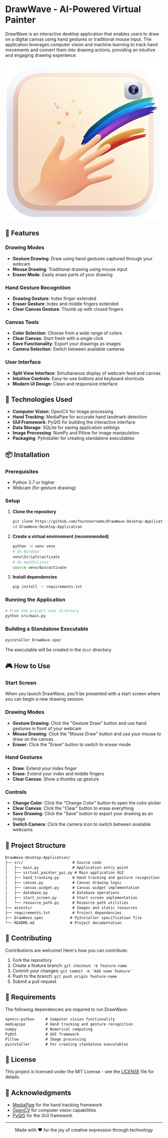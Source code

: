 
# DrawWave - AI-Powered Virtual Painter

DrawWave is an interactive desktop application that enables users to draw on a digital canvas using hand gestures or traditional mouse input. The application leverages computer vision and machine learning to track hand movements and convert them into drawing actions, providing an intuitive and engaging drawing experience.

![DrawWave Application](src/virtual_painter.png)

## 🌟 Features

### Drawing Modes
- **Gesture Drawing**: Draw using hand gestures captured through your webcam
- **Mouse Drawing**: Traditional drawing using mouse input
- **Eraser Mode**: Easily erase parts of your drawing

### Hand Gesture Recognition
- **Drawing Gesture**: Index finger extended
- **Eraser Gesture**: Index and middle fingers extended
- **Clear Canvas Gesture**: Thumb up with closed fingers

### Canvas Tools
- **Color Selection**: Choose from a wide range of colors
- **Clear Canvas**: Start fresh with a single click
- **Save Functionality**: Export your drawings as images
- **Camera Selection**: Switch between available cameras

### User Interface
- **Split View Interface**: Simultaneous display of webcam feed and canvas
- **Intuitive Controls**: Easy-to-use buttons and keyboard shortcuts
- **Modern UI Design**: Clean and responsive interface

## 🔧 Technologies Used

- **Computer Vision**: OpenCV for image processing
- **Hand Tracking**: MediaPipe for accurate hand landmark detection
- **GUI Framework**: PyQt5 for building the interactive interface
- **Data Storage**: SQLite for saving application settings
- **Image Processing**: NumPy and Pillow for image manipulation
- **Packaging**: PyInstaller for creating standalone executables

## 📦 Installation

### Prerequisites
- Python 3.7 or higher
- Webcam (for gesture drawing)

### Setup

1. **Clone the repository**
   ```bash
   git clone https://github.com/YourUsername/DrawWave-Desktop-Application.git
   cd DrawWave-Desktop-Application
   ```

2. **Create a virtual environment (recommended)**
   ```bash
   python -m venv venv
   # On Windows
   venv\Scripts\activate
   # On macOS/Linux
   source venv/bin/activate
   ```

3. **Install dependencies**
   ```bash
   pip install -r requirements.txt
   ```

### Running the Application

```bash
# From the project root directory
python src/main.py
```

### Building a Standalone Executable

```bash
pyinstaller DrawWave.spec
```
The executable will be created in the `dist` directory.

## 🎮 How to Use

### Start Screen
When you launch DrawWave, you'll be presented with a start screen where you can begin a new drawing session.

### Drawing Modes
- **Gesture Drawing**: Click the "Gesture Draw" button and use hand gestures in front of your webcam
- **Mouse Drawing**: Click the "Mouse Draw" button and use your mouse to draw on the canvas
- **Eraser**: Click the "Erase" button to switch to eraser mode

### Hand Gestures
- **Draw**: Extend your index finger
- **Erase**: Extend your index and middle fingers
- **Clear Canvas**: Show a thumbs up gesture

### Controls
- **Change Color**: Click the "Change Color" button to open the color picker
- **Clear Canvas**: Click the "Clear" button to erase everything
- **Save Drawing**: Click the "Save" button to export your drawing as an image
- **Switch Camera**: Click the camera icon to switch between available webcams

## 📁 Project Structure

```
DrawWave-Desktop-Application/
├── src/                      # Source code
│   ├── main.py               # Application entry point
│   ├── virtual_painter_gui.py # Main application GUI
│   ├── hand_tracking.py      # Hand tracking and gesture recognition
│   ├── canvas.py             # Canvas drawing logic
│   ├── canvas_widget.py      # Canvas widget implementation
│   ├── database.py           # Database operations
│   ├── start_screen.py       # Start screen implementation
│   └── resource_path.py      # Resource path utilities
├── assests/                  # Images and static resources
├── requirements.txt          # Project dependencies
├── DrawWave.spec            # PyInstaller specification file
└── README.md                # Project documentation
```

## 🤝 Contributing

Contributions are welcome! Here's how you can contribute:

1. Fork the repository
2. Create a feature branch: `git checkout -b feature-name`
3. Commit your changes: `git commit -m 'Add some feature'`
4. Push to the branch: `git push origin feature-name`
5. Submit a pull request

## 🔬 Requirements

The following dependencies are required to run DrawWave:

```
opencv-python     # Computer vision functionality
mediapipe         # Hand tracking and gesture recognition
numpy             # Numerical computing
PyQt5             # GUI framework
Pillow            # Image processing
pyinstaller       # For creating standalone executables
```

## 📜 License

This project is licensed under the MIT License - see the [LICENSE](LICENSE) file for details.

## 👏 Acknowledgments

- [MediaPipe](https://mediapipe.dev/) for the hand tracking framework
- [OpenCV](https://opencv.org/) for computer vision capabilities
- [PyQt5](https://www.riverbankcomputing.com/software/pyqt/) for the GUI framework

---

<p align="center">
  Made with ❤️ for the joy of creative expression through technology
</p>


